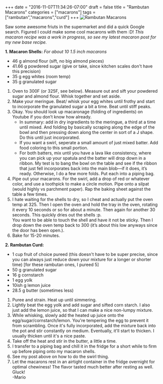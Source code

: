 +++
date = "2016-11-07T11:34:26-07:00"
draft = false
title = "Rambutan Macarons"
categories = ["macarons"]
tags = ["rambutan","macarons","curd"]
+++
![Rambutan Macarons](https://farm5.staticflickr.com/4254/35299241522_d81746b35a_h.jpg)

Saw some awesome friuts in the supermarket and did a quick Google search. Figured I could make some cool macarons with them :D!
*This macaron recipe was a work in progress, so see my latest macaron post for my new base recipe.*

**1. Macaron Shells:**  *For about 10 1.5 inch macarons*

- 46 g almond flour (sift, no big almond pieces)  
- 41.66 g powdered sugar (give or take, since kitchen scales don't have this precision)  
- 35 g egg whites (room temp)  
- 35 g granulated sugar  

1. Oven to 300F (or 325F, see below). Measure out and sift your powdered sugar and almond flour. Whisk together and set aside.  
2. Make your meringue. Beat/ whisk your egg whites until frothy and start to incorporate the granulated sugar a bit a time. Beat until stiff peaks. 
3. Okay. You should look up macaronage (folding of ingredients) on Youtube if you don’t know how already.  
    - In summary: add in dry ingredients to the meringue, a third at a time until mixed. And folding by basically scraping along the edge of the bowl and then pressing down along the center in sort of a J shape. Do this until just incorporated.
    - If you want a swirl, seperate a small amount of just mixed batter. Add food coloring to this small portion. 
    - For both batters, mix until you have a lava like consistency, where you can pick up your spatula and the batter will drop down in a ribbon. My test is to bang the bowl on the table and see if the ribbon that just fell incorporates back into the main blob—if it does, it’s ready. Otherwise, I do a few more folds. Put each into a piping bag.  
4. Pipe out your macarons. For the swirl, add a drop of red or whatever color, and use a toothpick to make a circle motion. Pipe onto a silpat (would highly  vs parchment paper). Rap the baking sheet against the table a few times.  
5. I hate waiting for the shells to dry, so I cheat and actually put the oven temp at 325. Then I open the oven and hold the tray in the oven, rotating it every 10 seconds or so for about a minute. Then again for another 30 seconds. This quickly dries out the shells :p.  
You want to be able to touch the shell and have it not be sticky. Then I drop down the oven temp back to 300 (it’s about this low anyways since the door has been open.).  
6. Bake for 15-20 minutes.  

**2. Rambutan Curd:**

- 1 cup fruit of choice pureed (this doesn't have to be super precise, since you can always just reduce down your mixture for a longer or shorter time) [for these rambutan ones, I pureed 5]    
- 50 g granulated sugar  
- 16 g cornstarch  
- 1 egg yolk  
- 10ish g lemon juice  
- 28.5 g butter (sometimes less)  

1. Puree and strain. Heat up until simmering.  
2. Lightly beat the egg yolk and add sugar and sifted corn starch. I also just add the lemon juice, so that I can make a nice non-lumpy mixture.  
3. While whisking, slowly add the heated up juice onto the egg/sugar/cornstarch/lemon. You're tempering the egg to prevent it from scrambling. Once it's fully incorporated, add the mixture back into the pot and stir constantly on medium. Eventually, it'll start to thicken. I usually thicken until it's a nice paste.  
4. Take off the heat and stir in the butter, a little a time.  
5. I transfer to a piping bag and chill it in the fridge for a short while to firm up before piping onto my macaron shells.  
6. See my post above on how to do the swirl thing.  
7. Let the macarons rest in an airtight container in the fridge overnight for optimal chewiness! The flavor tasted much better after resting as well.  
Gluck!  
-Mario


